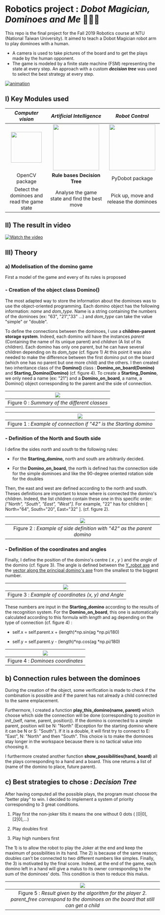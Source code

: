 Robotics project : *Dobot Magician, Dominoes and Me* 🤖🦾🎲
======
This repo is the final project for the Fall 2019 Robotics course at NTU (National Taiwan University).
It aimed to teach a Dobot Magician robot arm to play dominoes with a human.
- A camera is used to take pictures of the board and to get the plays made by the human opponent. 
- The game is modeled by a finite state machine (FSM) representing the state at every step.
An approach with a custom ***decision tree*** was used to select the best strategy at every step. 

[![animation](./images_md/robot_animation.gif)](https://youtu.be/2zgxg1RJdLI)

## I) Key Modules used

|                                    *Computer vision*                                    |                                   *Artificial Intelligence*                                    |                                                      *Robot Control*                                                      |
|:---------------------------------------------------------------------------------------:|:----------------------------------------------------------------------------------------------:|:-------------------------------------------------------------------------------------------------------------------------:|
| <img src="https://opencv.org/wp-content/uploads/2019/02/opencv-logo-1.png" width="100"> | <img src="https://image.freepik.com/free-vector/brain-logo-template_15146-28.jpg" width="150"> | <img src="https://yt3.ggpht.com/a-/AN66SAxJ4HOFNSU5S1MwTgzhQCdwPNGEixYalis6ZA=s900-mo-c-c0xffffffff-rj-k-no" width="150"> |
|                                     OpenCV package                                      |                                  **Rule bases Decision Tree**                                  |                                                      PyDobot package                                                      | 
|                       Detect the dominoes and read the game state                       |                         Analyse the game state and find the best move                          |                                          Pick up, move and release the dominoes                                           |

## II) The result in video

[![Watch the video](https://img.youtube.com/vi/2zgxg1RJdLI/hqdefault.jpg)](https://youtu.be/2zgxg1RJdLI)

## III) Theory

### a) Modelisation of the domino game

First a model of the game and every of its rules is proposed

### - Creation of the object class **Domino()**

The most adapted way to store the information about the dominoes was to
use the object-oriented programming. Each domino object has the
following information: *name* and *dom_type.* Name is a string
containing the numbers of the dominoes (ex: "63", "21","33" ...) and
*dom_type* can take the value "simple" or "double".

To define the connections between the dominoes, I use a
**children-parent storage system**. Indeed, each domino will have the
instances *parent* (Containing the name of its unique parent) and
*children* (A list of its children). Each domino has only one parent,
but he can have several children depending on its *dom_type* (cf.
figure 1) At this point it was also needed to make the difference
between the first domino put on the board (which one has no parent but
one more child) and the others. I then created two inheritance class of
the **Domino()** class : **Domino_on_board(Domino)** and
**Starting_Domino(Domino)** (cf. figure 4). To create a
**Starting_Domino**, we only need a name (ex: "21") and a
**Domino_on_board**, a name, a Domino() object corresponding to the
parent and the side of connection.

|          ![](./images_md/image5.png)          | 
|:---------------------------------------------:| 
| Figure 0 : *Summary of the different classes* |

|                     ![](/images_md/image1.png)                      | 
|:-------------------------------------------------------------------:| 
| Figure 1 : *Example of connection if \"42\" is the Starting domino* |


### - Definition of the North and South side

I define the sides *north* and *south* to the following rules:

-   For the **Starting_domino,** north and south are arbitrarily
    decided.

-   For the **Domino_on_board,** the north is defined has the connection
    side for the simple dominoes and like the 90-degree oriented
    rotation side for the doubles

Then, the east and west are defined according to the north and south.
Theses definitions are important to know where is connected the domino's
children. Indeed, the list children contain these one in this specific
order: *\["North", "South", "East", "West"\].* For example, "22" has for
children \[ North="64", South="20", East="32" \]. (cf. figure 2).

|                     ![](./images_md/image2.png)                     | 
|:-------------------------------------------------------------------:| 
| Figure 2 : *Example of side definition with \"42\" as the parent domino* |

### - Definition of the coordinates and angles

Finally, I define the position of the domino's centre ( *x , y* ) and
the *angle* of the domino (cf. figure 3). The angle is defined between
the <ins>Y_robot axe</ins> and the <ins>vector along the principal
domino's axe</ins> from the smallest to the biggest number.

|             ![](./images_md/image3.png)              | 
|:----------------------------------------------------:| 
| Figure 3 : *Example of coordinates (x, y) and Angle* |



These numbers are input in the **Starting_domino** according to the
results of the recognition system. For the **Domino_on_board**, this one
is automatically calculated according to this formula with *length* and
ag depending on the type of connection (cf. figure 4) :

- self.x = self.parent.x + (length)\*np.sin(ag \*np.pi/180) 

- self.y = self.parent.y - (length)\*np.cos(ag \*np.pi/180)

|    ![](./images_md/image4.png)    | 
|:---------------------------------:| 
| Figure 4 : *Dominoes coordinates* |


## b) Connection rules between the dominoes

During the creation of the object, some verification is made to check if
the combination is possible and if the parent has not already a child
connected to the same emplacement.

Furthermore, I created a function **play_this_domino(name, parent)**
which choose which side the connection will be done (corresponding to
*position* in _init__(self, name, parent, position)). If the domino
is connected to a simple parent, position will be N: "North" (Exception
for the starting domino where it can be N or S: "South"). If it is a
double, it will first try to connect to E: "East", N: "North" and then
"South". This choice is to make the dominoes stay longer in the
workspace because there is no tactical value into choosing it.

I furthermore created another function **show_possibilities(hand,
board)** all the plays corresponding to a hand and a board. This one
returns a list of (name of the domino to place, future parent).

## c) Best strategies to chose : *Decision Tree*

After having computed all the possible plays, the program must choose
the "better play" to win. I decided to implement a system of priority
corresponding to 3 great conditions.

1)  Play first the non-joker tilts it means the one without 0 dots (
    [0\|0\], \[2\|0\],...)

2)  Play doubles first

3)  Play high numbers first


The 1) is to allow the robot to play the Joker at the end and keep the
maximum of possibilities in its hand. The 2) is because of the same
reason; doubles can't be connected to two different numbers like
simples. Finally, the 3) is motivated by the final score. Indeed, at the
end of the game, each domino left in a hand will give a malus to its
owner corresponding to the sum of the dominoes' dots. This condition is
then to reduce this malus.

|                                                         ![](./images_md/image6.png)                                                         | 
|:-------------------------------------------------------------------------------------------------------------------------------------------:| 
| Figure 5 : *Result given by the algorithm for the player 2. parent_free correspond to the dominoes on the board that still can get a child* |
